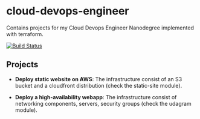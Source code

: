 # cloud-devops-engineer

Contains projects for my Cloud Devops Engineer Nanodegree implemented with terraform.

[![Build Status](https://travis-ci.com/dikaeinstein/cloud-devops-engineer.svg?branch=master)](https://travis-ci.com/dikaeinstein/cloud-devops-engineer)

## Projects

- **Deploy static website on AWS**: The infrastructure consist of an S3 bucket and a cloudfront distribution (check the static-site module).

- **Deploy a high-availability webapp**: The infrastructure consist of networking components, servers, security groups (check the udagram module).
